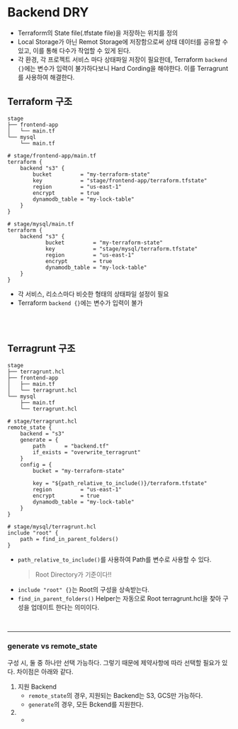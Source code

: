# Backend DRY
* Terraform의 State file(.tfstate file)을 저장하는 위치를 정의
* Local Storage가 아닌 Remot Storage에 저장함으로써 상태 데이터를 공유할 수 있고, 이를 통해 다수가 작업할 수 있게 된다.
* 각 환경, 각 프로젝트 서비스 마다 상태파일 저장이 필요한데, Terraform ```backend {}```에는 변수가 입력이 불가하다보니 Hard Cording을 해야한다. 이를 Terragrunt를 사용하여 해결한다.


## Terraform 구조
```
stage
├── frontend-app
│   └── main.tf
└── mysql
    └── main.tf
```
```
# stage/frontend-app/main.tf
terraform {
    backend "s3" {
        bucket         = "my-terraform-state"
        key            = "stage/frontend-app/terraform.tfstate"
        region         = "us-east-1"
        encrypt        = true
        dynamodb_table = "my-lock-table"
    }
}
```
```
# stage/mysql/main.tf
terraform {
    backend "s3" {
            bucket         = "my-terraform-state"
            key            = "stage/mysql/terraform.tfstate"
            region         = "us-east-1"
            encrypt        = true
            dynamodb_table = "my-lock-table"
    }
}
```
* 각 서비스, 리소스마다 비슷한 형태의 상태파일 설정이 필요
* Terraform ```backend {}```에는 변수가 입력이 불가

</br>
</br>


## Terragrunt 구조
```
stage
├── terragrunt.hcl
├── frontend-app
│   ├── main.tf
│   └── terragrunt.hcl
└── mysql
    ├── main.tf
    └── terragrunt.hcl
```
```
# stage/terragrunt.hcl
remote_state {
    backend = "s3"
    generate = {
        path      = "backend.tf"
        if_exists = "overwrite_terragrunt"
    }
    config = {
        bucket = "my-terraform-state"

        key = "${path_relative_to_include()}/terraform.tfstate"
        region         = "us-east-1"
        encrypt        = true
        dynamodb_table = "my-lock-table"
    }
}
```
```
# stage/mysql/terragrunt.hcl
include "root" {
    path = find_in_parent_folders()
}
```
* ```path_relative_to_include()```를 사용하여 Path를 변수로 사용할 수 있다.
    > Root Directory가 기준이다!!
* ```include "root" {}```는 Root의 구성을 상속받는다.
* ```find_in_parent_folders()``` Helper는 자동으로 Root terragrunt.hcl을 찾아 구성을 업데이트 한다는 의미이다.
</br>


---
### generate vs remote_state 
구성 시, 둘 중 하나만 선택 가능하다. 그렇기 때문에 제약사항에 따라 선택할 필요가 있다. 차이점은 아래와 같다.
1. 지원 Backend
    * ```remote_state```의 경우, 지원되는 Backend는 S3, GCS만 가능하다.
    * ```generate```의 경우, 모든 Bckend를 지원한다.
2.  
    * 





